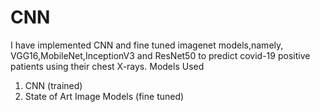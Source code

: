 # CNN
I have implemented CNN and fine tuned imagenet models,namely, VGG16,MobileNet,InceptionV3 and ResNet50 to predict covid-19 positive patients using their chest X-rays.
Models Used
1. CNN (trained)
2. State of Art Image Models (fine tuned)
